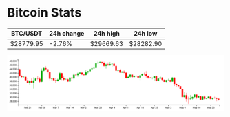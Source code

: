 # Bitcoin Stats

BTC/USDT|24h change|24h high|24h low|
|---|---|---|---|
|$28779.95|-2.76%|$29669.63|$28282.90|

<img src="./chart.svg">

